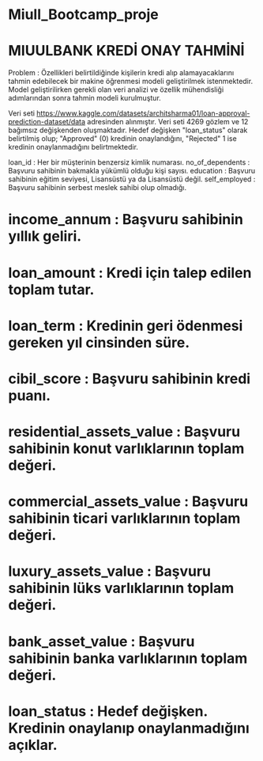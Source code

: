 # Miull_Bootcamp_proje
# MIUULBANK KREDİ ONAY TAHMİNİ #


 Problem : Özellikleri belirtildiğinde kişilerin kredi alıp alamayacaklarını tahmin edebilecek bir makine öğrenmesi
 modeli geliştirilmek istenmektedir. Model geliştirilirken gerekli olan veri analizi ve özellik mühendisliği
 adımlarından sonra tahmin modeli kurulmuştur.

 Veri seti https://www.kaggle.com/datasets/architsharma01/loan-approval-prediction-dataset/data adresinden alınmıştır.
 Veri seti 4269 gözlem ve 12 bağımsız değişkenden oluşmaktadır. Hedef değişken "loan_status" olarak belirtilmiş olup;
 "Approved" (0) kredinin onaylandığını, "Rejected" 1 ise kredinin onaylanmadığını belirtmektedir.

 loan_id : Her bir müşterinin benzersiz kimlik numarası.
 no_of_dependents : Başvuru sahibinin bakmakla yükümlü olduğu kişi sayısı.
 education : Başvuru sahibinin eğitim seviyesi, Lisansüstü ya da Lisansüstü değil.
 self_employed : Başvuru sahibinin serbest meslek sahibi olup olmadığı.
# income_annum : Başvuru sahibinin yıllık geliri.
# loan_amount : Kredi için talep edilen toplam tutar.
# loan_term : Kredinin geri ödenmesi gereken yıl cinsinden süre.
# cibil_score : Başvuru sahibinin kredi puanı.
# residential_assets_value : Başvuru sahibinin konut varlıklarının toplam değeri.
# commercial_assets_value : Başvuru sahibinin ticari varlıklarının toplam değeri.
# luxury_assets_value : Başvuru sahibinin lüks varlıklarının toplam değeri.
# bank_asset_value : Başvuru sahibinin banka varlıklarının toplam değeri.
# loan_status : Hedef değişken. Kredinin onaylanıp onaylanmadığını açıklar.
